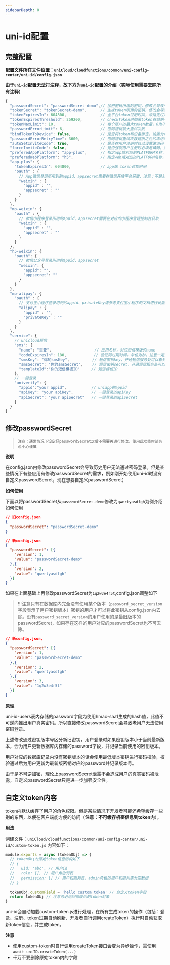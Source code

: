 ```yaml
---
sidebarDepth: 0
---
```


# uni-id配置

## 完整配置

**配置文件所在文件位置：`uniCloud/cloudfunctions/common/uni-config-center/uni-id/config.json`**

**由于`uni-id`配置无法打注释，故下方为`uni-id`配置的介绍（实际使用需要去除所有注释）**

```js
{
  "passwordSecret": "passwordSecret-demo",// 加密密码所用的密钥，修改会导致所用户之前的密码失效。如一定要修改，请查看https://uniapp.dcloud.io/uniCloud/uni-id?id=modifysecret
  "tokenSecret": "tokenSecret-demo",      // 生成token所用的密钥，修改会导致所有用户之前的token失效。
  "tokenExpiresIn": 604800,               // 全平台token过期时间，未指定过期时间的平台会使用此值，604800代表7天
  "tokenExpiresThreshold": 259200,        // checkToken时如果token有效期小于此值则自动获取新token，如果不配置此参数则不开启自动获取新token功能
  "tokenMaxLimit": 10,                    // 每个账户的最大token数量，0为不限，淘汰策略：新的淘汰旧的（注意，即使设置为0，框架也会自动淘汰已过期的token）
  "passwordErrorLimit": 6,                // 密码错误最大重试次数
  "bindTokenToDevice": false,             // 是否将token和设备绑定，设置为true会进行ua校验
  "passwordErrorRetryTime": 3600,         // 密码错误重试次数超限之后的冻结时间
  "autoSetInviteCode": true,              // 是否在用户注册时自动设置邀请码
  "forceInviteCode": false,               // 是否强制用户注册时必填邀请码，默认为false（需要注意的是目前只有短信验证码注册才可以填写邀请码）
  "preferedAppPlatform": "app-plus",      // 指定app端对应的PLATFORM名称，用于处理app-plus和app的兼容问题，详细说明见：https://uniapp.dcloud.net.cn/uniCloud/uni-id?id=prefered-app-platform
  "preferedWebPlatform": "h5",            // 指定web端对应的PLATFORM名称，用于处理web和h5兼容性问题
  "app-plus": {
    "tokenExpiresIn": 604800,             // app端 token过期时间
    "oauth" : {
      // App微信登录所用到的appid、appsecret需要在微信开放平台获取，注意：不是公众平台而是开放平台
      "weixin" : {
        "appid" : "",
        "appsecret" : ""
      }
    }
  },
  "mp-weixin": {
    "oauth" : {
      // 微信小程序登录所用的appid、appsecret需要在对应的小程序管理控制台获取
      "weixin" : {
        "appid" : "",
        "appsecret" : ""
      }
    }
  },
  "h5-weixin": {
    "oauth": {
      // 微信公众号登录所用的appid、appsecret
      "weixin": {
        "appid": "",
        "appsecret": ""
      }
    }
  },
  "mp-alipay": {
    "oauth" : {
      // 支付宝小程序登录用到的appid、privateKey请参考支付宝小程序的文档进行设置或者获取，https://opendocs.alipay.com/open/291/105971#LDsXr
      "alipay" : {
        "appid" : "",
        "privateKey" : ""
      }
    }
  },
  "service": {
    // unicloud短信
    "sms": {
      "name": "重要",                   // 应用名称，对应短信模版的name
      "codeExpiresIn": 180,            // 验证码过期时间，单位为秒，注意一定要是60的整数倍
      "smsKey": "你的smsKey",          // 短信密钥key，开通短信服务处可以看到 https://dev.dcloud.net.cn/uniSms
      "smsSecret": "你的smsSecret",    // 短信密钥secret，开通短信服务处可以看到 https://dev.dcloud.net.cn/uniSms
      "templateId":"你的短信模板ID"	  // 短信模板ID
    },
    // 一键登录
    "univerify": {
      "appid":"your appid",           // uniapp的appid
      "apiKey": "your apiKey",        // 一键登录的apiKey
      "apiSecret": "your apiSecret"   // 一键登录的apiSecret
    }
  }
}
```

## 修改passwordSecret

> `注意：通常情况下设定好passwordSecret之后不需要再进行修改，使用此功能时请务必小心谨慎`

**说明**

在config.json内修改passwordSecret会导致历史用户无法通过密码登录。但是某些情况下有些应用有修改passwordSecret的需求，例如刚开始使用uni-id时没有自定义passwordSecret，现在想要自定义passwordSecret）

**如何使用**

下面以将passwordSecret从`passwordSecret-demo`修改为`qwertyasdfgh`为例介绍如何使用

```json
// 旧config.json
{
  "passwordSecret": "passwordSecret-demo"
}

// 新config.json
{
  "passwordSecret": [{
    "version": 1,
    "value": "passwordSecret-demo"
  },{
    "version": 2,
    "value": "qwertyasdfgh"
  }]
}

```

如果在上面基础上再修改passwordSecret为`1q2w3e4r5t`,config.json调整如下

> !!!注意只有在数据库内完全没有使用某个版本（`password_secret_version`字段表示了用户密钥版本）密钥的用户才可以将此密钥从config.json内去除。没有`password_secret_version`的用户使用的是最旧版本的passwordSecret，如果存在这样的用户对应的passwordSecret也不可去除。

```json
// 新config.json，
{
  "passwordSecret": [{
    "version": 1,
    "value": "passwordSecret-demo"
  },{
    "version": 2,
    "value": "qwertyasdfgh"
  },{
    "version": 3,
    "value": "1q2w3e4r5t"
  }]
}
```

**原理**

uni-id-users表内存储的password字段为使用hmac-sha1生成的hash值，此值不可逆向推出用户真实密码。所以直接修改passwordSecret会导致老用户无法使用密码登录。

上述修改通过密钥版本号区分新旧密钥，用户登录时如果密钥版本小于当前最新版本，会为用户更新数据库内存储的password字段，并记录当前使用的密钥版本。

用户对应的数据库记录内没有密钥版本的话会使用最低版本密钥进行密码校验，校验通过后为用户更新为最新版密钥对应的password并记录版本号。

由于是不可逆加密，理论上passwordSecret泄露不会造成用户的真实密码被泄露，自定义passwordSecret只是进一步加强安全性。

## 自定义token内容

token内默认缓存了用户的角色权限。但是某些情况下开发者可能还希望缓存一些别的东西，以便在客户端能方便的访问（**注意：不可缓存机密信息到token内**）。

**用法**

创建文件：`uniCloud/cloudfunctions/common/uni-config-center/uni-id/custom-token.js` 内容如下：

```js
module.exports = async (tokenObj) => { 
  // tokenObj为原始token信息结构如下
  // {
  //   uid: 'abc', // 用户id
  //   role: [], // 用户角色列表
  //   permission: [] // 用户权限列表，admin角色的用户权限列表为空数组
  // }
  
  tokenObj.customField = 'hello custom token' // 自定义token字段
  return tokenObj // 注意务必返回修改后的token对象
}
```

uni-id会自动加载custom-token.js进行处理，在所有生成token的操作（包括：登录、注册、token过期自动刷新、开发者自行调用createToken）执行时自动获取新token信息，并生成token。

**注意**

- 使用custom-token时自行调用createToken接口会变为异步操作，需使用`await uniID.createToken(...)`
- 千万不要删除原始token内的字段
